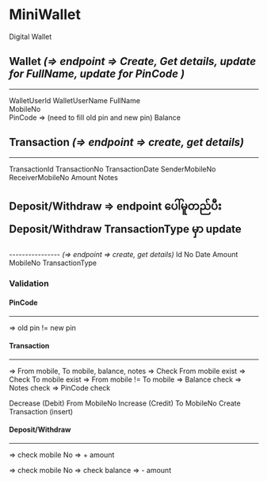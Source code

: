 # MiniWallet
Digital Wallet

 ## Wallet			*(=> endpoint => Create, Get details, update for FullName, update for PinCode )*
--------------
WalletUserId
WalletUserName
FullName			
MobileNo			
PinCode				=> (need to fill old pin and new pin) 
Balance

## Transaction		*(=> endpoint => create, get details)*
--------------
TransactionId
TransactionNo
TransactionDate
SenderMobileNo 
ReceiverMobileNo
Amount
Notes

## Deposit/Withdraw			=> endpoint ပေါ်မူတည်ပီး Deposit/Withdraw TransactionType မှာ update
----------------			*(=> endpoint => create, get details)*
Id
No
Date
Amount
MobileNo
TransactionType


### Validation

#### PinCode 
----------------------
=> old pin != new pin

#### Transaction
----------------------
=> From mobile, To mobile, balance, notes
=> Check From mobile exist
=> Check To mobile exist
=> From mobile != To mobile
=> Balance check
=> Notes check
=> PinCode check

Decrease (Debit) From MobileNo
Increase (Credit) To MobileNo
Create Transaction (insert)

#### Deposit/Withdraw
-----------------------
=> check mobile No
=> + amount

=> check mobile No
=> check balance
=> - amount
